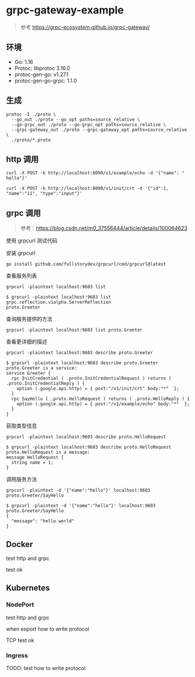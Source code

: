 # grpc-gateway-example

>  参考 https://grpc-ecosystem.github.io/grpc-gateway/

## 环境

* Go: 1.16
* Protoc: libprotoc 3.16.0
* protoc-gen-go: v1.27.1
* protoc-gen-go-grpc: 1.1.0

## 生成

```shell
protoc -I ./proto \                                          
  --go_out ./proto --go_opt paths=source_relative \
  --go-grpc_out ./proto --go-grpc_opt paths=source_relative \
  --grpc-gateway_out ./proto --grpc-gateway_opt paths=source_relative \
  ./proto/*.proto
```

## http 调用

```shell
curl -X POST -k http://localhost:8090/v1/example/echo -d '{"name": " hello"}'               

curl -X POST -k http://localhost:8090/v1/init/crt -d '{"id":1, "name":"11", "type":"input"}'
```
## grpc 调用

> 参考：https://blog.csdn.net/m0_37556444/article/details/100064623

使用 grpcurl 测试代码

安装 grpcurl
```shell
go install github.com/fullstorydev/grpcurl/cmd/grpcurl@latest
```

查看服务列表

`grpcurl -plaintext localhost:9603 list`

```shell
$ grpcurl -plaintext localhost:9603 list 
grpc.reflection.v1alpha.ServerReflection
proto.Greeter
```

查询服务提供的方法

`grpcurl -plaintext localhost:9603 list proto.Greeter`

查看更详细的描述

`grpcurl -plaintext localhost:9603 describe proto.Greeter`

```shell
$ grpcurl -plaintext localhost:9603 describe proto.Greeter     
proto.Greeter is a service:
service Greeter {
  rpc InitCredential ( .proto.InitCredentialRequest ) returns ( .proto.InitCredentialReply ) {
    option (.google.api.http) = { post:"/v1/init/crt" body:"*"  };
  }
  rpc SayHello ( .proto.HelloRequest ) returns ( .proto.HelloReply ) {
    option (.google.api.http) = { post:"/v1/example/echo" body:"*"  };
  }
}
```

获取类型信息

`grpcurl -plaintext localhost:9603 describe proto.HelloRequest`

```shell
$ grpcurl -plaintext localhost:9603 describe proto.HelloRequest
proto.HelloRequest is a message:
message HelloRequest {
  string name = 1;
}
```

调用服务方法

`grpcurl -plaintext -d '{"name":"hello"}' localhost:9603 proto.Greeter/SayHello`

```shell
$ grpcurl -plaintext -d '{"name":"hello"}' localhost:9603 proto.Greeter/SayHello
{
  "message": "hello world"
}
```

## Docker

test http and grpc

test ok

## Kubernetes

### NodePort

test http and grpc 

when export how to write protocol

TCP test ok

### Ingress

TODO: test how to write protocol
